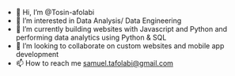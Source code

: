 - 👋 Hi, I’m @Tosin-afolabi
- 👀 I’m interested in Data Analysis/ Data Engineering 
- 🌱 I’m currently building websites with Javascript and Python and performing data analytics using Python & SQL 
- 💞️ I’m looking to collaborate on custom websites and mobile app development
- 📫 How to reach me samuel.tafolabi@gmail.com

<!---
Tosin-afolabi/Tosin-afolabi is a ✨ special ✨ repository because its `README.md` (this file) appears on your GitHub profile.
You can click the Preview link to take a look at your changes.
--->
